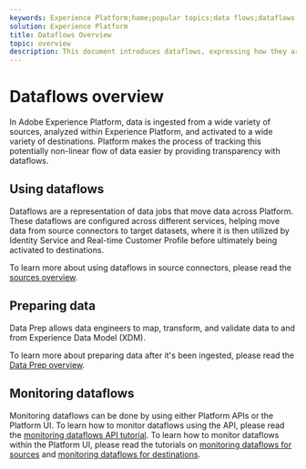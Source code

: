 ```yaml
---
keywords: Experience Platform;home;popular topics;data flows;dataflows;data;monitoring;monitor dataflows;monitor data flows;monitor;monitoring dataflows;monitoring data flows;flow;flow service;
solution: Experience Platform
title: Dataflows Overview
topic: overview
description: This document introduces dataflows, expressing how they are used in Adobe Experience Platform.
---
```


# Dataflows overview

In Adobe Experience Platform, data is ingested from a wide variety of sources, analyzed within Experience Platform, and activated to a wide variety of destinations. Platform makes the process of tracking this potentially non-linear flow of data easier by providing transparency with dataflows. 

## Using dataflows

Dataflows are a representation of data jobs that move data across Platform. These dataflows are configured across different services, helping move data from source connectors to target datasets, where it is then utilized by Identity Service and Real-time Customer Profile before ultimately being activated to destinations.

To learn more about using dataflows in source connectors, please read the [sources overview](../sources/home.md).

## Preparing data

Data Prep allows data engineers to map, transform, and validate data to and from Experience Data Model (XDM). 

To learn more about preparing data after it's been ingested, please read the [Data Prep overview](../data-prep/home.md).

## Monitoring dataflows

Monitoring dataflows can be done by using either Platform APIs or the Platform UI. To learn how to monitor dataflows using the API, please read the [monitoring dataflows API tutorial](./api/monitor.md). To learn how to monitor dataflows within the Platform UI, please read the tutorials on [monitoring dataflows for sources](./ui/monitor-sources.md) and [monitoring dataflows for destinations](./ui/monitor-destinations.md).


